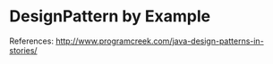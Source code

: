 # DesignPattern by Example

References:
http://www.programcreek.com/java-design-patterns-in-stories/
